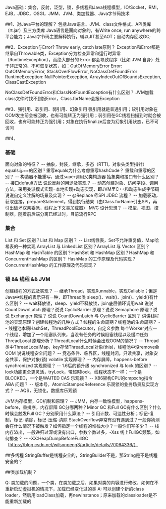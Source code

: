 
Java基础：集合，反射，泛型，锁，多线程和Java线程模型，IO/Socket，RMI，EJB，JDBC，OSGI，JMM、JVM、类加载器、Java字节码技术

##1、对Java平台的理解？
包括Java语言、JVM、class文件格式、API类库（rt.jar）及三方类库 
Java语言是面向对象的，有Write once, run anywhere的跨平台能力；Java字节码主要解释执行，辅以JIT甚至AOT；自动内存回收GC;

##2、Exception与Error? Throw early, catch late原则？
Exception和Error都是继承自Throwable类，Exception分为检查异常和运行时异常（RuntimeException），而绝大部分的 Error 都会导致程序（比如 JVM 自身）处于非正常的、不可恢复状态，如：OutOfMemoryError
Error: OutOfMemoryError, StackOverFlowError, NoClassDefFoundError
RuntimeException: NullPointerException, ArrayIndexOutOfBoundsException, ClassCastException

NoClassDefFoundError和ClassNotFoundException有什么区别？ JVM加载class文件时找不到报Error，Class.forName会报Exception

##3、强引用、软引用、弱引用、幻象引用
强引用就是普通引用；软引用对象在OOM发生前会被回收，也有可能转正为强引用；弱引用在GC线程扫描到时就会被回收，也有可能转正为强引用；对象在执行finalize后变为幻象引用状态，已不可访问

##4、




### 基础
面向对象的特征？ -- 抽象，封装，继承，多态（RTTI，对象头类型指针）
equals与==的区别？重写equals为什么考虑重写hashCode？
重载和重写的区别？ -- 构造器不能重写，通过super调用父类构造器
抽象类和接口有什么区别？ -- 接口default方法
说说反射的用途及实现？ -- 动态创建对象、访问字段、调用方法，采用委派模式实现=本地实现+动态实现，即JVM里C++和动态生成字节码
说说自定义注解的场景及实现？ -- @Replace @SPI
JDBC 流程？ -- 加载驱动，获取连接，prepareStatement，得到执行结果（由Class.forName引出SPI，再引出破坏双亲委派，线程上下文类加载器）
MVC 设计思想？ -- 模型、视图、控制器，随着前后端分离已经过时，目前流行RPC

### 集合
List 和 Set 区别？List 和 Map 区别？ -- List线性表，Set不允许重复值，Map哈希表的一种实现
ArrayList 与 LinkedList 区别？ArrayList 与 Vector 区别？
HashMap 和 HashTable 的区别？HashSet 和 HashMap 区别？HashMap 和 ConcurrentHashMap 的区别？
HashMap 的工作原理及代码实现？ConcurrentHashMap 的工作原理及代码实现？

### 锁 && 线程 && JVM
创建线程的方式及实现？ -- 继承Thread，实现Runnable，实现Callable；但是Java中线程的表示只有一种，即Thread类
sleep()、wait()、join()、yield()有什么区别？ -- wait释放锁，sleep、yield不释放锁，join底层循环调用wait
说说 CountDownLatch 原理？说说 CyclicBarrier 原理？说说 Semaphore 原理？说说 Exchanger 原理？
说说 CountDownLatch 与 CyclicBarrier 区别？
讲讲线程池的实现原理？创建线程池的几种方式？线程的生命周期？线程池的生命周期？ -- 线程池本质HashSet，ThreadPoolExecutor，自定义参数
                                                                   每个Worker对应一个线程，增加了一个阻塞队列来，当没有任务的时候阻塞线程以及缓冲任务
ThreadLocal 原理分析？ThreadLocal什么时候会出现OOM的情况？ -- Thread类中ThreadLocalMap，key存储ThreadLocal对象(this)，线程池中没remove会OOM
说说线程安全问题？ -- 竞态条件、临界区，线程封闭，只读共享，对象安全共享，保护对象(锁)
volatile 实现原理？ -- 内存屏障，happens-before
synchronized 实现原理？ -- 1.6后的锁升级
synchronized 与 lock 的区别？ -- lock功能更全更灵活，tryLock，带超时lock，线程状态不一样：一个是BLOCKED，一个是WAITED
CAS 乐观锁？ -- X86架构CPU的cmpxchg指令
ABA 问题？ -- 版本号，AtomicStampedReference
乐观锁的业务场景及实现方式？ -- AQS，无锁化，数据库乐观锁

JVM内存模型，GC机制和原理？ -- JMM，内存一致性模型，happens-before，重排序，内存屏障
GC分哪两种？Minor GC 和Full GC有什么区别？什么时候会触发Full GC？分别采用什么算法？ -- 引用计数、可达性分析；标记-复制，标记-清除，标记-压缩-清除
StackOverflow异常有没有遇到过？⼀般你猜测会在什么情况下被触发？如何指定⼀个线程的堆栈⼤⼩？⼀般你们写多少？
 -- 栈内存溢出，一般递归过深或没有出口，参数个数过多，-Xss
 线上FullGC频繁，如何排查？ -- -XX:HeapDumpBeforeFullGC（https://blog.csdn.net/wilsonpeng3/article/details/70064336/）





##多线程
StringBuffer是线程安全的，StringBuilder不是，那String是不是线程安全的？


##类加载机制？

Q: 类加载的问题，一个类，在类加载之后，如果对类的内容进行修改，如何在不重新启动虚拟机的情况下，加载已经变化过的类
A: 可以创建个新的class loader，然后用loadClass加载，再newInstance；原来加载的classloader是不能重新加载的


